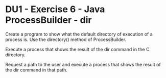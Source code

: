 # DU1 - Exercise 6 - Java ProcessBuilder - dir

Create a program to show what the default directory of execution of a process is. Use the directory() method of ProcessBuilder.

Execute a process that shows the result of the dir command in the C directory.

Request a path to the user and execute a process that shows the result of the dir command in that path.